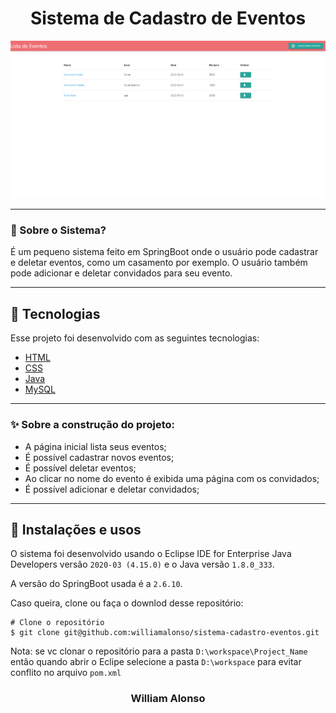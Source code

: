 <h1 align="center">
    Sistema de Cadastro de Eventos
</h1>

<div align="center">
  <img src="https://github.com/williamalonso/sistema-cadastro-eventos/blob/master/img/home.png" alt"Home Page" title="Sistema de cadastro de Eventos" width="600" />
  

---

</div>



### 🤔 Sobre o Sistema?

É um pequeno sistema feito em SpringBoot onde o usuário pode cadastrar e deletar eventos, como um casamento por exemplo. O usuário também pode adicionar e deletar convidados para seu evento.

---

## 🚀 Tecnologias

Esse projeto foi desenvolvido com as seguintes tecnologias:

- [HTML](https://developer.mozilla.org/pt-BR/docs/Web/HTML)
- [CSS](https://developer.mozilla.org/pt-BR/docs/Web/CSS)
- [Java](https://www.oracle.com/java/)
- [MySQL](https://www.mysql.com/)

---

### ✨ Sobre a construção do projeto:

- A página inicial lista seus eventos;
- É possível cadastrar novos eventos;
- É possível deletar eventos;
- Ao clicar no nome do evento é exibida uma página com os convidados;
- É possível adicionar e deletar convidados;


---

## 🙅 Instalações e usos

O sistema foi desenvolvido usando o Eclipse IDE for Enterprise Java Developers versão `2020-03 (4.15.0)` e o Java versão `1.8.0_333`.

A versão do SpringBoot usada é a `2.6.10`.

Caso queira, clone ou faça o downlod desse repositório:

```
# Clone o repositório
$ git clone git@github.com:williamalonso/sistema-cadastro-eventos.git
```

Nota: se vc clonar o repositório para a pasta `D:\workspace\Project_Name` então quando abrir o Eclipe selecione a pasta `D:\workspace` para evitar conflito no arquivo `pom.xml`

<h3 align="center">William Alonso</h3>
